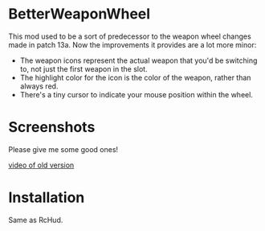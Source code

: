 # BetterWeaponWheel
This mod used to be a sort of predecessor to the weapon wheel changes made in patch 13a.
Now the improvements it provides are a lot more minor:

- The weapon icons represent the actual weapon that you'd be switching to, not just the first weapon in the slot.
- The highlight color for the icon is the color of the weapon, rather than always red.
- There's a tiny cursor to indicate your mouse position within the wheel.

# Screenshots
Please give me some good ones!

[video of old version](https://www.youtube.com/watch?v=chNBXOd1-q0)

# Installation
Same as RcHud.
